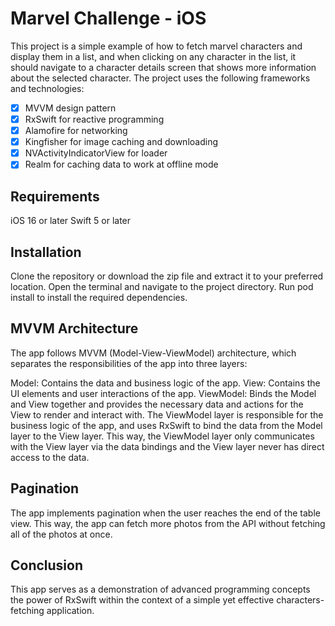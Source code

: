 # Marvel Challenge - iOS

This project is a simple example of how to fetch marvel characters and display them in a list, and when clicking on any character in the list, it should navigate to a character details screen that shows more information about the selected character. The project uses the following frameworks and technologies:

- [x] MVVM design pattern
- [x] RxSwift for reactive programming
- [x] Alamofire for networking
- [x] Kingfisher for image caching and downloading
- [x] NVActivityIndicatorView for loader
- [x] Realm for caching data to work at offline mode

## Requirements

iOS 16 or later
Swift 5 or later

## Installation

Clone the repository or download the zip file and extract it to your preferred location.
Open the terminal and navigate to the project directory.
Run pod install to install the required dependencies.

## MVVM Architecture

The app follows MVVM (Model-View-ViewModel) architecture, which separates the responsibilities of the app into three layers:

Model: Contains the data and business logic of the app.
View: Contains the UI elements and user interactions of the app.
ViewModel: Binds the Model and View together and provides the necessary data and actions for the View to render and interact with.
The ViewModel layer is responsible for the business logic of the app, and uses RxSwift to bind the data from the Model layer to the View layer. This way, the ViewModel layer only communicates with the View layer via the data bindings and the View layer never has direct access to the data.

## Pagination

The app implements pagination when the user reaches the end of the table view. This way, the app can fetch more photos from the API without fetching all of the photos at once.

## Conclusion

This app serves as a demonstration of advanced programming concepts the power of RxSwift within the context of a simple yet effective characters-fetching application.
